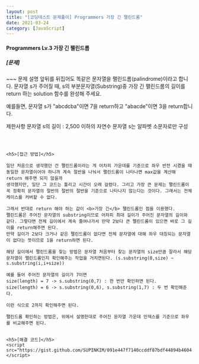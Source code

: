 ```yaml
---
layout: post
title: "[코딩테스트 문제풀이] Programmers 가장 긴 팰린드롬"
date: 2021-03-24
category: [JavaScript]
---
```


<h4>Programmers Lv.3 가장 긴 팰린드롬</h4>

<h5>[문제]</h5>
~~~
문제 설명
앞뒤를 뒤집어도 똑같은 문자열을 팰린드롬(palindrome)이라고 합니다.
문자열 s가 주어질 때, s의 부분문자열(Substring)중 가장 긴 팰린드롬의 길이를 return 하는 solution 함수를 완성해 주세요.

예를들면, 문자열 s가 "abcdcba"이면 7을 return하고 "abacde"이면 3을 return합니다.

제한사항
문자열 s의 길이 : 2,500 이하의 자연수
문자열 s는 알파벳 소문자로만 구성
~~~



<h5>[접근 방법]</h5>

일단 처음으로 생각했던 건 팰린드롬이라는 게 어차피 가운데를 기준으로 좌우 반전 시켰을 때 동일한 문자열이어야 하니까 계속 절반을 나눠서 팰린드롬이 나타나면 max값을 계산해 return 해주면 되지 않을까 
생각했지만, 일단 그 코드는 틀리고 시간이 오래 걸렸다. 그리고 가장 큰 문제는 팰린드롬이 꼭 정확히 문자열의 절반의 절반의 절반을 기준으로 나타나지 않는다는 것이다. 그래서는 전체 케이스를 커버할 수 없다.

그래서 반대로 return 해야 하는 값이 <b>가장 긴</b> 팰린드롬인 점을 이용했다.
팰린드롬은 주어진 문자열의 substring이므로 어차피 최대 길이가 주어진 문자열의 길이와 같다. 그렇다면 전체 길이에서 계속 줄여나가서 만약 2보다 큰 팰린드롬이 있으면 바로 그 길이를 return해주면 된다.
만약 길이가 2보다 크거나 같은 팰린드롬이 없다면 전체 문자열에 대해 좌우 대칭되는 문자열이 없다는 뜻이므로 1을 return하면 된다.

해당 길이에서 팰린드롬을 찾는 방법은 문자열 처음부터 찾는 문자열의 size만큼 잘라서 해당 문자열이 팰린드롬인지 확인해주는 작업을 거치면된다. (s.substring(0,size) ~ s.substring(i,i+size))

예를 들어 주어진 문자열의 길이가 7이면 
size(length) = 7 -> s.substring(0,7) : 한 번만 확인하면 된다. 
size(length) = 6 -> s.substring(0,6), s.substring(1,7) : 두 번 확인해준다.

이런 식으로 2까지 확인해주면 된다.

팰린드롬 확인하는 방법은, 위에서 설명한대로 주어진 문자열 가운데 인덱스를 기준으로 좌우를 비교해주면 된다.


<h5>[해결 코드]</h5>
<script src="https://gist.github.com/SUPINKIM/091e447f7140ccddf87bdf44894b4604.js"></script>

